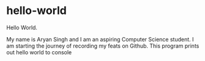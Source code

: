 # hello-world
Hello World. 

  My name is Aryan Singh and I am an aspiring Computer Science student. 
  I am starting the journey of recording my feats on Github. 
  This program prints out hello world to console
